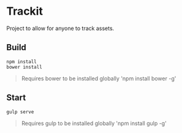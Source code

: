 # Trackit

Project to allow for anyone to track assets.

## Build

```
npm install
bower install
```

> Requires bower to be installed globally 'npm install bower -g'

## Start

```
gulp serve
```

> Requires gulp to be installed globally 'npm install gulp -g'

